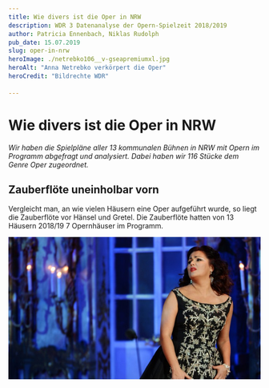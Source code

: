 ```yaml
---
title: Wie divers ist die Oper in NRW
description: WDR 3 Datenanalyse der Opern-Spielzeit 2018/2019
author: Patricia Ennenbach, Niklas Rudolph
pub_date: 15.07.2019
slug: oper-in-nrw
heroImage: ./netrebko106__v-gseapremiumxl.jpg
heroAlt: "Anna Netrebko verkörpert die Oper"
heroCredit: "Bildrechte WDR"

---
```


# Wie divers ist die Oper in NRW

*Wir haben die Spielpläne aller 13 kommunalen Bühnen in NRW mit Opern im Programm abgefragt und analysiert. Dabei haben wir 116 Stücke dem Genre Oper zugeordnet.*

## Zauberflöte uneinholbar vorn
Vergleicht man, an wie vielen Häusern eine Oper aufgeführt wurde, so liegt die Zauberflöte vor Hänsel und Gretel. Die Zauberflöte hatten von 13 Häusern 2018/19 7 Opernhäuser im Programm.

<!--
<DataWrapper
    id="rAI3d"
    title="Wo die Zauberflöte zu sehen war"
    caption="Die Zauberflöte wurde an 7 von 13 Opernhäusern in NRW gespielt."
    aria="Aufführungen der Zauberflöte gab es in Köln, Düsseldorf/Duisburg, Bielefeld, Bonn, Essen, Krefeld/Mönchengladbach".
    />
-->

![Anna Netrebko verkörpert die Oper](netrebko106__v-gseapremiumxl.jpg)


